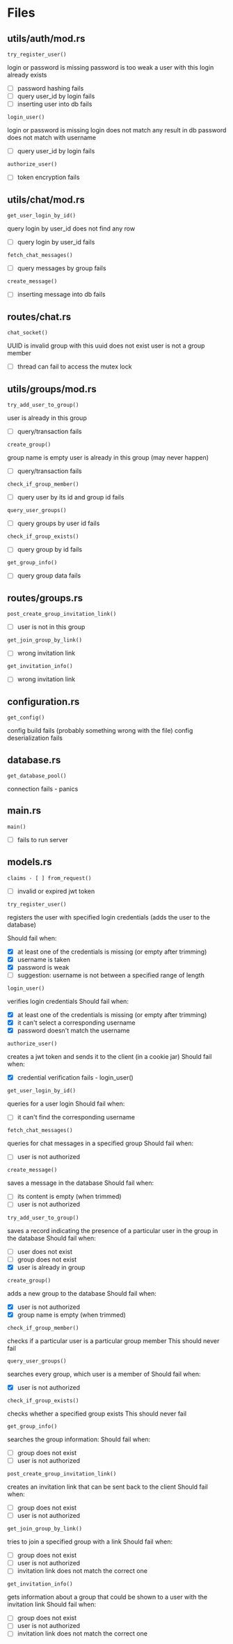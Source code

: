 ﻿# Files

## utils/auth/mod.rs

`try_register_user()`

login or password is missing
password is too weak
a user with this login already exists

- [ ] password hashing fails
- [ ] query user_id by login fails
- [ ] inserting user into db fails

`login_user()`

login or password is missing
login does not match any result in db
password does not match with username

- [ ] query user_id by login fails

`authorize_user()`
- [ ] token encryption fails

## utils/chat/mod.rs

`get_user_login_by_id()`

query login by user_id does not find any row

- [ ] query login by user_id fails

`fetch_chat_messages()`

- [ ] query messages by group fails

`create_message()`

- [ ] inserting message into db fails

## routes/chat.rs

`chat_socket()`

UUID is invalid
group with this uuid does not exist
user is not a group member

- [ ] thread can fail to access the mutex lock

## utils/groups/mod.rs

`try_add_user_to_group()`

user is already in this group

- [ ] query/transaction fails

`create_group()`

group name is empty
user is already in this group (may never happen)

- [ ] query/transaction fails

`check_if_group_member()`

- [ ] query user by its id and group id fails

`query_user_groups()`

- [ ] query groups by user id fails

`check_if_group_exists()`

- [ ] query group by id fails

`get_group_info()`

- [ ] query group data fails

## routes/groups.rs

`post_create_group_invitation_link()`

- [ ] user is not in this group

`get_join_group_by_link()`

- [ ] wrong invitation link

`get_invitation_info()`

- [ ] wrong invitation link

## configuration.rs

`get_config()`

config build fails (probably something wrong with the file)
config deserialization fails

## database.rs

`get_database_pool()`

connection fails - panics

## main.rs

`main()`

- [ ] fails to run server

## models.rs

`claims - [ ] from_request()`

- [ ] invalid or expired jwt token

`try_register_user()`

registers the user with specified login credentials (adds the user to the database)

Should fail when:
- [x] at least one of the credentials is missing (or empty after trimming)
- [x] username is taken
- [x] password is weak
- [ ] suggestion: username is not between a specified range of length

`login_user()`

verifies login credentials
Should fail when:
- [x] at least one of the credentials is missing (or empty after trimming)
- [x] it can't select a corresponding username
- [x] password doesn't match the username

`authorize_user()`

creates a jwt token and sends it to the client (in a cookie jar)
Should fail when:
- [x] credential verification fails - login_user()

`get_user_login_by_id()`

queries for a user login
Should fail when:
- [ ] it can't find the corresponding username

`fetch_chat_messages()`

queries for chat messages in a specified group
Should fail when:
- [ ] user is not authorized

`create_message()`

saves a message in the database
Should fail when:
- [ ] its content is empty (when trimmed)
- [ ] user is not authorized

`try_add_user_to_group()`

saves a record indicating the presence of a particular user in the group in the database
Should fail when:
- [ ] user does not exist
- [ ] group does not exist
- [x] user is already in group

`create_group()`

adds a new group to the database
Should fail when:
- [x] user is not authorized
- [x] group name is empty (when trimmed)

`check_if_group_member()`

checks if a particular user is a particular group member
This should never fail

`query_user_groups()`

searches every group, which user is a member of
Should fail when:
- [x] user is not authorized

`check_if_group_exists()`

checks whether a specified group exists
This should never fail

`get_group_info()`

searches the group information:
Should fail when:
- [ ] group does not exist
- [ ] user is not authorized

`post_create_group_invitation_link()`

creates an invitation link that can be sent back to the client
Should fail when:
- [ ] group does not exist
- [ ] user is not authorized

`get_join_group_by_link()`

tries to join a specified group with a link
Should fail when:
- [ ] group does not exist
- [ ] user is not authorized
- [ ] invitation link does not match the correct one

`get_invitation_info()`

gets information about a group that could be shown to a user with the invitation link
Should fail when:
- [ ] group does not exist
- [ ] user is not authorized
- [ ] invitation link does not match the correct one